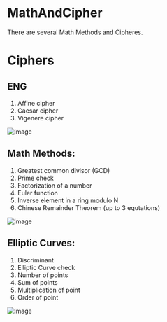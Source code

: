 # MathAndCipher
There are several Math Methods and Cipheres. 

# Ciphers

## ENG 
1. Affine cipher
2. Caesar cipher
3. Vigenere cipher

![image](https://user-images.githubusercontent.com/64638885/118411407-a683c280-b694-11eb-91de-151832a38080.png)

## Math Methods: 
1. Greatest common divisor (GCD)
2. Prime check
3. Factorization of a number
4. Euler function
5. Inverse element in a ring modulo N
6. Chinese Remainder Theorem (up to 3 equtations)

![image](https://user-images.githubusercontent.com/64638885/118411450-f06ca880-b694-11eb-9f90-63db2dd2e4ef.png)


## Elliptic Curves:
1. Discriminant
2. Elliptic Curve check
3. Number of points
4. Sum of points
5. Multiplication of point
6. Order of point

![image](https://user-images.githubusercontent.com/64638885/118411598-915b6380-b695-11eb-98af-c4a348f9f4fa.png)
